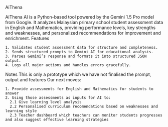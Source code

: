 AiThena

AiThena AI is a Python-based tool powered by the Gemini 1.5 Pro model from Google. It analyzes Malaysian primary school student assessment data in English and Mathematics, providing performance levels, key strengths and weaknesses, and personalized recommendations for improvement and enrichment.
Features

    1. Validates student assessment data for structure and completeness.
    2. Sends structured prompts to Gemini AI for educational analysis.
    3. Parses Gemini’s response and formats it into structured JSON output.
    4. Logs all major actions and handles errors gracefully.

Notes
  This is only a prototype which we have not finalised the prompt, output and features
  Our next moves:
  
    1. Provide assessments for English and Mathematics for students to answer 
    2. Using those assessments as inputs for AI to:
      2.1 Give learning level analysis
      2.2 Personalised curriculum recomendations based on weaknesses and learning style
      2.3 Teacher dashboard which teachers can monitor students progresses and also suggest effective learning strategies
